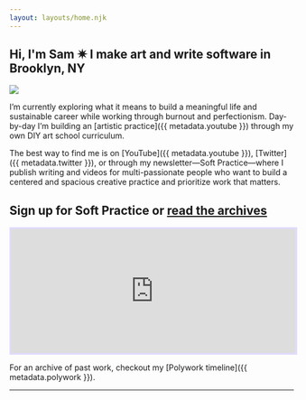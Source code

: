 ```yaml
---
layout: layouts/home.njk
---
```


<section class="home__hero">
  <div class="intro">
    <h1>Hi, I'm <span class="gradient__text">Sam</span> ✷ I make art and write software in Brooklyn, NY</h1>
    <img src="https://res.cloudinary.com/djrxspb6p/image/upload/v1630433697/headshot_pjvu4t.png" class="me"/>
  </div>
</section>

I’m currently exploring what it means to build a meaningful life and sustainable career while working through burnout and perfectionism. Day-by-day I’m building an [artistic practice]({{ metadata.youtube }}) through my own DIY art school curriculum.

The best way to find me is on [YouTube]({{ metadata.youtube }}), [Twitter]({{ metadata.twitter }}), or through my newsletter—Soft Practice—where I publish writing and videos for multi-passionate people who want to build a centered and spacious creative practice and prioritize work that matters.

<h2>Sign up for <span class="gradient__text">Soft Practice</span> or <a href="https://buttondown.email/samantha-andrews/archive">read the archives</a></h2>
<iframe
  scrolling="no"
  style="width:100%!important;height:220px;border:3px #e2dafe solid !important"
  src="https://buttondown.email/samantha-andrews?as_embed=true"
>
</iframe>

For an archive of past work, checkout my [Polywork timeline]({{ metadata.polywork }}).

-----